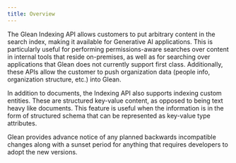 ```yaml
---
title: Overview
---
```


The Glean Indexing API allows customers to put arbitrary content in the search index, making it available for Generative AI applications. This is particularly useful for performing permissions-aware searches over content in internal tools that reside on-premises, as well as for searching over applications that Glean does not currently support first class. Additionally, these APIs allow the customer to push organization data (people info, organization structure, etc.) into Glean.

In addition to documents, the Indexing API also supports indexing custom entities. These are structured key-value content, as opposed to being text heavy like documents. This feature is useful when the information is in the form of structured schema that can be represented as key-value type attributes.

Glean provides advance notice of any planned backwards incompatible changes along with a sunset period for anything that requires developers to adopt the new versions.
